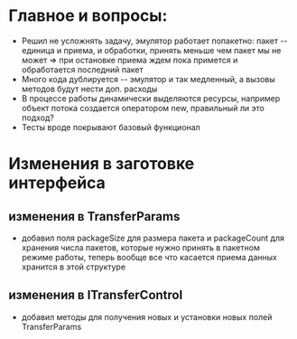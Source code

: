 # Главное и вопросы:
 * Решил не усложнять задачу, эмулятор работает попакетно: пакет -- единица и приема, и обработки, принять меньше чем пакет мы не может => при остановке приема ждем пока примется и обработается последний пакет
 * Много кода дублируется -- эмулятор и так медленный, а вызовы методов будут нести доп. расходы
 * В процессе работы динамически выделяются ресурсы, например объект потока создается оператором new, правильный ли это подход?
 * Тесты вроде покрывают базовый функционал 
# Изменения в заготовке интерфейса
## изменения в TransferParams
* добавил поля packageSize для размера пакета и packageCount для хранения числа пакетов, которые нужно принять в пакетном режиме работы, теперь вообще все что касается приема данных хранится в этой структуре
## изменения в ITransferControl
* добавил методы для получения новых и установки новых полей TransferParams

